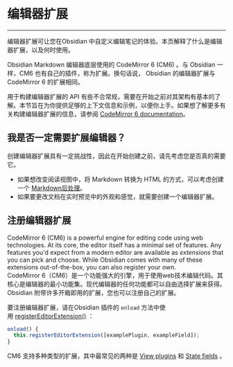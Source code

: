 <!--
 * @Author: Raistlind johnd0712@gmail.com
 * @Date: 2024-01-18 10:18:00
 * @LastEditors: Raistlind
 * @LastEditTime: 2024-01-18 10:18:00
 * @Description:
-->

# 编辑器扩展

---

编辑器扩展可让您在Obsidian 中自定义编辑笔记的体验。本页解释了什么是编辑器扩展，以及何时使用。

Obsidian Markdown 编辑器底层使用的 CodeMirror 6 (CM6) 。与 Obsidian 一样，CM6 也有自己的插件，称为扩展。换句话说， Obsidian 的编辑器扩展与 CodeMirror 6 的扩展相同。

用于构建编辑器扩展的 API 有些不合常规，需要在开始之前对其架构有基本的了解。本节旨在为你提供足够的上下文信息和示例，以便你上手。如果想了解更多有关构建编辑器扩展的信息，请参阅 [CodeMirror 6 documentation](https://codemirror.net/docs/)。

## 我是否一定需要扩展编辑器？

创建编辑器扩展具有一定挑战性，因此在开始创建之前，请先考虑您是否真的需要它。

- 如果想改变阅读视图中，将 Markdown 转换为 HTML 的方式，可以考虑创建一个 [Markdown后处理](./markdown-post-processing.md)。
- 如果要更改文档在实时预览中的外观和感觉，就需要创建一个编辑器扩展。

## 注册编辑器扩展

CodeMirror 6 (CM6) is a powerful engine for editing code using web technologies. At its core, the editor itself has a minimal set of features. Any features you'd expect from a modern editor are available as *extensions* that you can pick and choose. While Obsidian comes with many of these extensions out-of-the-box, you can also register your own.  
CodeMirror 6（CM6）是一个功能强大的引擎，用于使用web技术编辑代码。其核心是编辑器的最小功能集。现代编辑器的任何功能都可以自由选择扩展来获得。Obsidian 附带许多开箱即用的扩展，您也可以注册自己的扩展。

要注册编辑器扩展，请在Obsidian 插件的 `onload` 方法中使用 [registerEditorExtension()](https://docs.obsidian.md/Reference/TypeScript+API/Plugin/registerEditorExtension) ：

```ts
onload() {
  this.registerEditorExtension([examplePlugin, exampleField]);
}
```

CM6 支持多种类型的扩展，其中最常见的两种是 [View plugins](https://docs.obsidian.md/Plugins/Editor/View+plugins) 和 [State fields](https://docs.obsidian.md/Plugins/Editor/State+fields) 。
